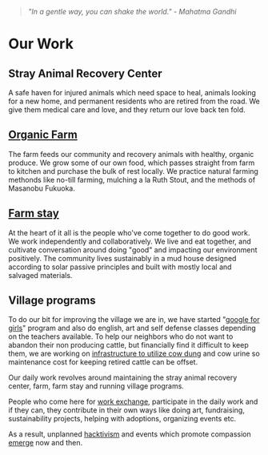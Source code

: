 <!--

Title: Our initiatives to help animals and other people who help animals.

-->

><i>"In a gentle way, you can shake the world." - Mahatma Gandhi</i>

Our Work
=========

## Stray Animal Recovery Center 
A safe haven for injured animals which need space to heal, animals looking for a new home, and permanent residents who are retired from the road. We give them medical care and love, and they return our love back ten fold.

## [Organic Farm](/?p=farm)
The farm feeds our community and recovery animals with healthy, organic produce. We grow some of our own food, which passes straight from farm to kitchen and purchase the bulk of rest locally. We practice natural farming methonds like no-till farming, mulching a la Ruth Stout, and the methods of Masanobu Fukuoka.  

## [Farm stay](/?p=farmstay)
At the heart of it all is the people who've come together to do good work. We work independently and collaboratively. We live and eat together, and cultivate conversation around doing "good" and impacting our environment positively. The community lives sustainably in a mud house designed according to solar passive principles and built with mostly local and salvaged materials.

## Village programs
To do our bit for improving the village we are in, we have started "[google for girls](/?p=google-for-girls)" program and also do english, art and self defense classes depending on the teachers available. To help our neighbors who do not want to abandon their non producing cattle, but financially find it difficult to keep them, we are working on [infrastructure to utilize cow dung](https://blog.badmashpeepal.org/how-to-replace-plastic-with-cow-poop-in-5-steps-dff17bec1c66#.hgh35rvlm) and cow urine so maintenance cost for keeping retired cattle can be offset. 

Our daily work revolves around maintaining the stray animal recovery center, farm, farm stay and running village programs.

People who come here for [work exchange](/?p=workexchange), participate in the daily work and if they can, they contribute in their own ways like doing art, fundraising, sustainability projects, helping with adoptions, organizing events etc. 

As a result, unplanned [hacktivism](/?p=hacktivism) and events which promote compassion [emerge](https://en.wikipedia.org/wiki/Emergence) now and then.

<!--

### Living with purpose? Sustainable living for good? 

### Products



### Innovation

### Treat on Street
Helping stray animals on the streer

### Cow products

### ad agency

### network for good

### 52 habits book

### Activists for Animals

### jounralism and web support for other non profits

-------------------------

-->

